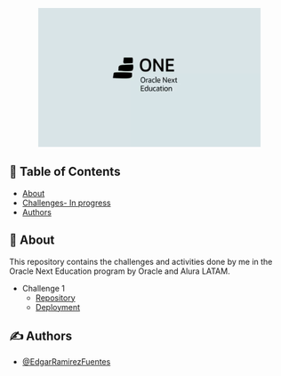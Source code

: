 <p align="center">
  <a href="" rel="noopener">
 <img width=400px height=250px src="./readme_assets/img/one.jpg" alt="Project logo"></a>
</p>


## 📝 Table of Contents

- [About](#about)
- [Challenges- In progress]()
- [Authors](#authors)

## 🧐 About <a name = "about"></a>

This repository contains the challenges and activities done by me in the Oracle Next Education program by Oracle and Alura LATAM.

- Challenge 1 
  - [Repository](https://github.com/EdgarRamirezFuentes/oracle-next-education/tree/challenge-1) 
  - [Deployment](https://oracle-one-challenge-1.netlify.app/)

## ✍️ Authors <a name = "authors"></a>

- [@EdgarRamirezFuentes](https://github.com/EdgarRamirezFuentes)